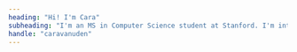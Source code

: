 ```yaml
---
heading: "Hi! I'm Cara"
subheading: "I'm an MS in Computer Science student at Stanford. I'm interested in machine learning applied to healthcare and neuroscience, especially at scale."
handle: "caravanuden"
---
```

